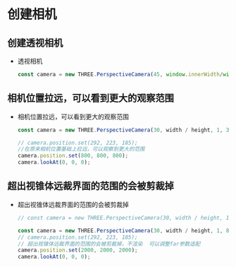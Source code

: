 # 创建相机

## 创建透视相机

+ 透视相机

  ```js
  const camera = new THREE.PerspectiveCamera(45, window.innerWidth/window.innerHeight, 0.1,1000);
  ```

## 相机位置拉远，可以看到更大的观察范围

+ 相机位置拉远，可以看到更大的观察范围

  ```js
  const camera = new THREE.PerspectiveCamera(30, width / height, 1, 3000);

  // camera.position.set(292, 223, 185);
  //在原来相机位置基础上拉远，可以观察到更大的范围
  camera.position.set(800, 800, 800);
  camera.lookAt(0, 0, 0);
  ```

## 超出视锥体远裁界面的范围的会被剪裁掉

+ 超出视锥体远裁界面的范围的会被剪裁掉

  ```js
  // const camera = new THREE.PerspectiveCamera(30, width / height, 1, 3000);

  const camera = new THREE.PerspectiveCamera(30, width / height, 1, 8000);
  // camera.position.set(292, 223, 185);
  // 超出视锥体远裁界面的范围的会被剪裁掉，不渲染  可以调整far参数适配
  camera.position.set(2000, 2000, 2000);
  camera.lookAt(0, 0, 0);
  ```
